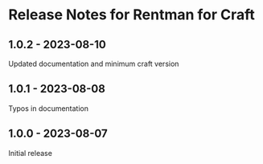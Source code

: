 # Release Notes for Rentman for Craft


## 1.0.2 - 2023-08-10
Updated documentation and minimum craft version

## 1.0.1 - 2023-08-08
Typos in documentation

## 1.0.0 - 2023-08-07
Initial release
